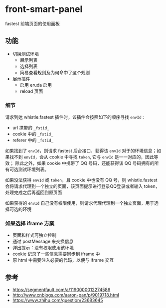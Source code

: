 # front-smart-panel

fastest 前端页面的使用面板

## 功能

- 切换测试环境
  - 展示列表
  - 选择列表
  - 简易查看规则及为何命中了这个规则
- 展示插件
  - 启用 eruda 启用
  - reload 页面
  

### 细节

请求到达 whistle.fastest 插件时，该插件会按照如下的顺序寻找 `envId` :

- url 携带的 `_fstid_`
- cookie 中的 `_fstid_`
- referer 中的 `_fstid_`

如果找到了 `envId`，则请求 fastest 后台接口，获得该 `envId` 对于的环境信息；如果找不到 `envId`，会从 cookie 中寻找 `token`, 它与 `envId` 是一一对应的，因此等效；
除此之外，如果 cookie 中携带了 QQ 号码，还能获得该 QQ 号码拥有的所有可选测试环境列表。

如果没法获得 `envId` 或 `token`，且 cookie 中也没有 QQ 号，则 whistle.fastest 会将请求代理到一个独立的页面，该页面提示进行登录QQ登录或者输入 token，处理完成之后再返回到原页面

如果获得的 `envId` 自己没有权限使用，则请求代理代理到一个独立页面，用于选择可选的环境




  
### 如果选择 iframe 方案

- 页面和样式可独立控制
- 通过 postMessage 来交换信息
- 弹出提示：没有权限使用该环境
- cookie 记录了一些信息需要同步到 iframe 中
- 原 html 中需要注入必要的代码，以便与 iframe 交互

## 参考

- https://segmentfault.com/a/1190000012274586
- http://www.cnblogs.com/aaron-pan/p/9019718.html
- https://www.zhihu.com/question/23683645